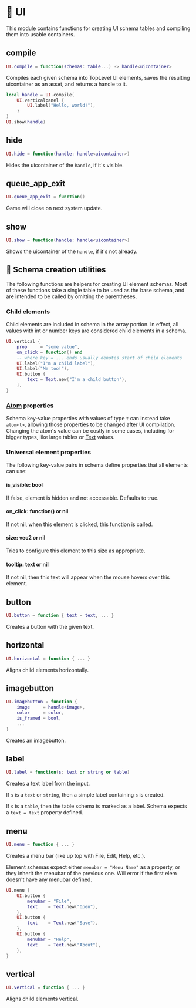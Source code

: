 # 📱 UI

This module contains functions for creating UI schema tables and compiling them into usable containers.

## compile
```lua
UI.compile = function(schemas: table...) -> handle<uicontainer>
```
Compiles each given schema into TopLevel UI elements, saves the resulting uicontainer as an asset, and returns a handle to it.

```lua
local handle = UI.compile(
    UI.verticalpanel {
        UI.label("Hello, world!"),
    }
)
UI.show(handle)
```

## hide
```lua
UI.hide = function(handle: handle<uicontainer>)
```
Hides the uicontainer of the `handle`, if it's visible.

## queue_app_exit
```lua
UI.queue_app_exit = function()
```
Game will close on next system update.

## show
```lua
UI.show = function(handle: handle<uicontainer>)
```
Shows the uicontainer of the `handle`, if it's not already.

## 📜 Schema creation utilities

The following functions are helpers for creating UI element schemas. Most of these functions take a single table to be used as the base schema, and are intended to be called by omitting the parentheses.

### Child elements

Child elements are included in schema in the array portion. In effect, all values with int or number keys are considered child elements in a schema.

```lua
UI.vertical {
    prop     = "some value",
    on_click = function() end
    -- where key = ... ends usually denotes start of child elements
    UI.label("I'm a child label"),
    UI.label("Me too!"),
    UI.button {
        text = Text.new("I'm a child button"),
    },
}
```

### [Atom](types/Atom.md) properties

Schema key-value properties with values of type `t` can instead take `atom<t>`, allowing those properties to be changed after UI compilation. Changing the atom's value can be costly in some cases, including for bigger types, like large tables or [Text](types/Text.md) values.

### Universal element properties

The following key-value pairs in schema define properties that all elements can use:

#### is_visible: bool
If false, element is hidden and not accessable. Defaults to true.
#### on_click: function() or nil
If not nil, when this element is clicked, this function is called.
#### size: vec2 or nil
Tries to configure this element to this size as appropriate.
#### tooltip: text or nil
If not nil, then this text will appear when the mouse hovers over this element.

## button
```lua
UI.button = function { text = text, ... }
```
Creates a button with the given text.

## horizontal
```lua
UI.horizontal = function { ... }
```
Aligns child elements horizontally.

## imagebutton
```lua
UI.imagebutton = function {
    image     = handle<image>,
    color     = color,
    is_framed = bool,
    ...
}
```
Creates an imagebutton.

## label
```lua
UI.label = function(s: text or string or table)
```
Creates a text label from the input.

If `s` is a `text` or `string`, then a simple label containing `s` is created.

If `s` is a `table`, then the table schema is marked as a label. Schema expects a `text = text` property defined.

## menu
```lua
UI.menu = function { ... }
```
Creates a menu bar (like up top with File, Edit, Help, etc.).

Element schemas expect either `menubar = "Menu Name"` as a property, or they inherit the menubar of the previous one. Will error if the first elem doesn't have any menubar defined.

```lua
UI.menu {
    UI.button {
        menubar = "File",
        text    = Text.new("Open"),
    },
    UI.button {
        text    = Text.new("Save"),
    },
    UI.button {
        menubar = "Help",
        text    = Text.new("About"),
    },
}
```

## vertical
```lua
UI.vertical = function { ... }
```
Aligns child elements vertical.